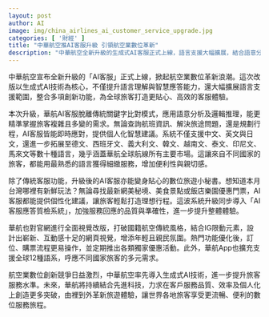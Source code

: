 ```yaml
---
layout: post
author: AI
image: img/china_airlines_ai_customer_service_upgrade.jpg
categories: [ '財經' ]
title: "中華航空推AI客服升級 引領航空業數位革新"
description: "中華航空全新升級的生成式AI客服正式上線，語言支援大幅擴展，結合語意分析、邏輯推理與創新功能，為全球旅客打造多語言且個人化的高效服務，並同步改造官網視覺與優化App功能，全面提升數位旅程體驗。"
---
```

中華航空宣布全新升級的「AI客服」正式上線，掀起航空業數位革新浪潮。這次改版以生成式AI技術為核心，不僅提升語言理解與智慧應答能力，還大幅擴展語言支援範圍，整合多項創新功能，為全球旅客打造更貼心、高效的客服體驗。

本次升級，華航AI客服脫離傳統關鍵字比對模式，應用語意分析及邏輯推理，能更精準掌握旅客複雜且多變的需求。無論查詢航班資訊、解決旅途問題，還是規劃行程，AI客服皆能即時應對，提供個人化智慧建議。系統不僅支援中文、英文與日文，還進一步拓展至德文、西班牙文、義大利文、韓文、越南文、泰文、印尼文、馬來文等數十種語言，幾乎涵蓋華航全球航線所有主要市場。這讓來自不同國家的旅客，都能用最熟悉的語言獲得細緻服務，增加便利性與親切感。

除了傳統客服功能，升級後的AI客服亦能變身貼心的數位旅遊小秘書。想知道本月台灣哪裡有新鮮玩法？無論尋找最新網美秘境、美食景點或飯店樂園優惠門票，AI客服都能提供個性化建議，讓旅客輕鬆打造理想行程。這波系統升級同步導入「AI客服應答質檢系統」，加強服務回應的品質與準確性，進一步提升整體體驗。

華航也對官網進行全面視覺改版，打破國籍航空傳統風格，結合IG限動元素，設計出嶄新、互動感十足的網頁視覺，增添年輕且親民氛圍。熱門功能優化後，訂位、購票流程更易操作，並定期推出各類獨家優惠活動。此外，華航App也擴充支援全球12種語系，呼應不同國家旅客的多元需求。

航空業數位創新競爭日益激烈，中華航空率先導入生成式AI技術，進一步提升旅客服務水準。未來，華航將持續結合先進科技，力求在客戶服務品質、效率及個人化上創造更多突破，由裡到外革新旅遊體驗，讓世界各地旅客享受更流暢、便利的數位服務旅程。